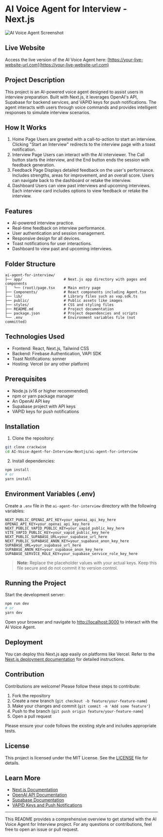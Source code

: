 # AI Voice Agent for Interview - Next.js

![AI Voice Agent Screenshot](/ai-voice-agent-screenshot.png)

## Live Website

Access the live version of the AI Voice Agent here: [https://your-live-website-url.com](https://your-live-website-url.com)

## Project Description

This project is an AI-powered voice agent designed to assist users in interview preparation. Built with Next.js, it leverages OpenAI's API, Supabase for backend services, and VAPID keys for push notifications. The agent interacts with users through voice commands and provides intelligent responses to simulate interview scenarios.

## How It Works

1. Home Page
   Users are greeted with a call-to-action to start an interview.
   Clicking "Start an Interview" redirects to the interview page with a toast notification.
2. Interview Page
   Users can interact with the AI interviewer.
   The Call button starts the interview, and the End button ends the session with feedback generation.
3. Feedback Page
   Displays detailed feedback on the user's performance.
   Includes strengths, areas for improvement, and an overall score.
   Users can navigate back to the dashboard or retake the interview.
4. Dashboard
   Users can view past interviews and upcoming interviews.
   Each interview card includes options to view feedback or retake the interview.

## Features

- AI-powered interview practice.
- Real-time feedback on interview performance.
- User authentication and session management.
- Responsive design for all devices.
- Toast notifications for user interactions.
- Dashboard to view past and upcoming interviews.

## Folder Structure

```
ai-agent-for-interview/
├── app/                   # Next.js app directory with pages and components
│   └── (root)/page.tsx    # Main entry page
├── Components/            # React components including Agent.tsx
├── lib/                   # Library files such as vap.sdk.ts
├── public/                # Public assets like images
├── styles/                # CSS and styling files
├── README.md              # Project documentation
├── package.json           # Project dependencies and scripts
└── .env                   # Environment variables file (not committed)
```

## Technologies Used

- Frontend: React, Next.js, Tailwind CSS
- Backend: Firebase Authentication, VAPI SDK
- Toast Notifications: sonner
- Hosting: Vercel (or any other platform)

## Prerequisites

- Node.js (v16 or higher recommended)
- npm or yarn package manager
- An OpenAI API key
- Supabase project with API keys
- VAPID keys for push notifications

## Installation

1. Clone the repository:

```bash
git clone crackwise
cd AI-Voice-Agent-for-Interview-Nextjs/ai-agent-for-interview
```

2. Install dependencies:

```bash
npm install
# or
yarn install
```

## Environment Variables (.env)

Create a `.env` file in the `ai-agent-for-interview` directory with the following variables:

```env
NEXT_PUBLIC_OPENAI_API_KEY=your_openai_api_key_here
OPENAI_API_KEY=your_openai_api_key_here
NEXT_PUBLIC_VAPID_PUBLIC_KEY=your_vapid_public_key_here
VITE_VAPID_PUBLIC_KEY=your_vapid_public_key_here
NEXT_PUBLIC_SUPABASE_URL=your_supabase_url_here
NEXT_PUBLIC_SUPABASE_ANON_KEY=your_supabase_anon_key_here
SUPABASE_URL=your_supabase_url_here
SUPABASE_ANON_KEY=your_supabase_anon_key_here
SUPABASE_SERVICE_ROLE_KEY=your_supabase_service_role_key_here
```

> **Note:** Replace the placeholder values with your actual keys. Keep this file secure and do not commit it to version control.

## Running the Project

Start the development server:

```bash
npm run dev
# or
yarn dev
```

Open your browser and navigate to [http://localhost:3000](http://localhost:3000) to interact with the AI Voice Agent.

## Deployment

You can deploy this Next.js app easily on platforms like Vercel. Refer to the [Next.js deployment documentation](https://nextjs.org/docs/app/building-your-application/deploying) for detailed instructions.

## Contribution

Contributions are welcome! Please follow these steps to contribute:

1. Fork the repository
2. Create a new branch (`git checkout -b feature/your-feature-name`)
3. Make your changes and commit (`git commit -m 'Add some feature'`)
4. Push to the branch (`git push origin feature/your-feature-name`)
5. Open a pull request

Please ensure your code follows the existing style and includes appropriate tests.

## License

This project is licensed under the MIT License. See the [LICENSE](LICENSE) file for details.

## Learn More

- [Next.js Documentation](https://nextjs.org/docs)
- [OpenAI API Documentation](https://platform.openai.com/docs/)
- [Supabase Documentation](https://supabase.com/docs)
- [VAPID Keys and Push Notifications](https://developers.google.com/web/fundamentals/push-notifications/web-push-protocol)

---

This README provides a comprehensive overview to get started with the AI Voice Agent for Interview project. For any questions or contributions, feel free to open an issue or pull request.
